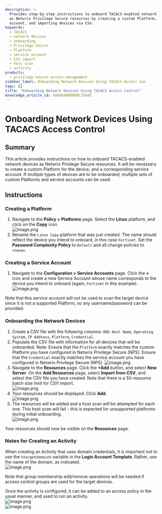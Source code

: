 ```yaml
---
description: >-
  Provides step-by-step instructions to onboard TACACS-enabled network devices
  as Netwrix Privilege Secure resources by creating a custom Platform, a service
  account, and importing devices via CSV.
keywords:
  - TACACS
  - network devices
  - onboarding
  - Privilege Secure
  - Platform
  - service account
  - CSV import
  - host scan
  - activity
products:
  - privilege-secure-access-management
sidebar_label: Onboarding Network Devices Using TACACS Access Con
tags: []
title: "Onboarding Network Devices Using TACACS Access Control"
knowledge_article_id: kA0Qk0000000L7hKAE
---
```


# Onboarding Network Devices Using TACACS Access Control

## Summary
This article provides instructions on how to onboard TACACS-enabled network devices as Netwrix Privilege Secure resources. It will be necessary to create a custom Platform for the device, and a corresponding service account. If multiple types of devices are to be onboarded, multiple sets of custom Platforms and service accounts can be used.

## Instructions

### Creating a Platform
1. Navigate to the **Policy > Platforms** page. Select the **Linux** platform, and click on the **Copy** icon.  
   ![image.png](images/ka0Qk00000013dN_0EMQk000001xuyT.png)
2. Rename the `Linux Copy` platform that was just created. The name should reflect the device you intend to onboard, in this case `Fortinet`. Set the **Password Complexity Policy** to `Default` and all change policies to `<none>`.

### Creating a Service Account
1. Navigate to the **Configuration > Service Accounts** page. Click the **+** icon and create a new Service Account whose name corresponds to the device you intend to onboard (again, `Fortinet` in this example).  
   ![image.png](images/ka0Qk00000013dN_0EMQk000001xvGD.png)

Note that this service account will not be used to scan the target device since it is not a supported Platform, so any username/password can be provided.

### Onboarding the Network Devices
1. Create a CSV file with the following columns: `DNS Host Name`, `Operating System`, `IP Address`, `Platform`, `Credential`.  
2. Populate the CSV file with information for all devices that will be onboarded. Note: Ensure that the `Platform` exactly matches the custom Platform you have configured in Netwrix Privilege Secure (NPS). Ensure that the `Credential` exactly matches the service account you have configured in Netwrix Privilege Secure (NPS).
   ![image.png](images/ka0Qk00000013dN_0EMQk000001xvXx.png)
3. Navigate to the **Resources** page. Click the **+Add** button, and select **New Server**. On the **Add Resources** page, select **Import from CSV**, and select the CSV file you have created. Note that there is a 50-resource batch size limit for CSV import.  
   ![image.png](images/ka0Qk00000013dN_0EMQk000001xmPq.png)
4. Your resources should be displayed. Click **Add**.  
   ![image.png](images/ka0Qk00000013dN_0EMQk000001xr4Z.png)
5. The resources will be added and a host scan will be attempted for each one. This host scan will fail - this is expected for unsupported platforms during initial onboarding.  
   ![image.png](images/ka0Qk00000013dN_0EMQk000001xtUY.png)

Your resources should now be visible on the **Resources** page.

### Notes for Creating an Activity
When creating an Activity that uses domain credentials, it is important not to use the `%targetdomain%` variable in the **Login Account Template**. Rather, use the name of the domain, as indicated.  
![image.png](images/ka0Qk00000013dN_0EMQk000001xula.png)

Note that group membership add/remove operations will be needed if access control groups are used for the target devices.

Once the activity is configured, it can be added to an access policy in the usual manner, and used to run an activity.  
![image.png](images/ka0Qk00000013dN_0EMQk000001xx6j.png)  
![image.png](images/ka0Qk00000013dN_0EMQk000001xx9x.png)
